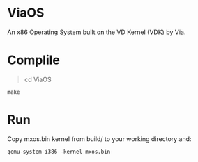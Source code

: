 # ViaOS
An x86 Operating System built on the VD Kernel (VDK) by Via.

# Complile
> cd ViaOS

``` make ```

# Run
Copy mxos.bin kernel from build/ to your working directory and:

``` qemu-system-i386 -kernel mxos.bin ```
